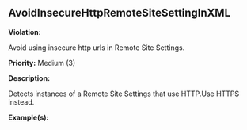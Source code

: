 AvoidInsecureHttpRemoteSiteSettingInXML[](#avoidinsecurehttpremotesitesettinginxml)
------------------------------------------------------------------------------------------------------------------------------------------------------

**Violation:**

   Avoid using insecure http urls in Remote Site Settings.


**Priority:** Medium (3)

**Description:**

   Detects instances of a Remote Site Settings that use HTTP.Use HTTPS instead.

**Example(s):**

   

